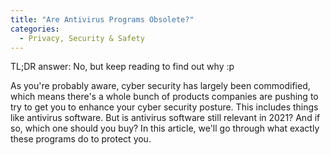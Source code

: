 ```yaml
---
title: "Are Antivirus Programs Obsolete?"
categories:
  - Privacy, Security & Safety
---
```


TL;DR answer: No, but keep reading to find out why :p

As you're probably aware, cyber security has largely been commodified, which means there's a whole bunch of products companies are pushing to try to get you to enhance your cyber security posture. This includes things like antivirus software. But is antivirus software still relevant in 2021? And if so, which one should you buy? In this article, we'll go through what exactly these programs do to protect you.
